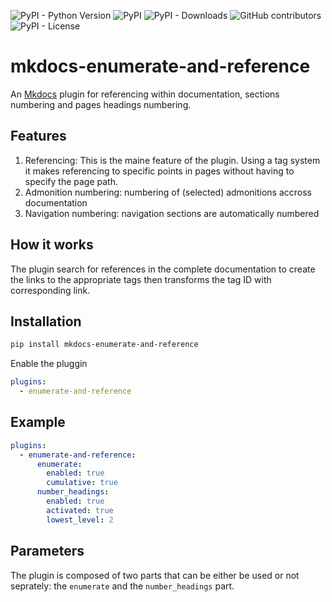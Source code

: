 ![PyPI - Python Version](https://img.shields.io/pypi/pyversions/mkdocs-enumerate-and-reference)
![PyPI](https://img.shields.io/pypi/v/mkdocs-enumerate-and-reference)
![PyPI - Downloads](https://img.shields.io/pypi/dm/mkdocs-enumerate-and-reference)
![GitHub contributors](https://img.shields.io/github/contributors/raphael-mammeri/mkdocs-enumerate-and-reference)
![PyPI - License](https://img.shields.io/pypi/l/mkdocs-enumerate-and-reference)

# mkdocs-enumerate-and-reference
An [Mkdocs](https://www.mkdocs.org) plugin for referencing within documentation, sections numbering and pages headings numbering.

## Features
1. Referencing: This is the maine feature of the plugin. Using a tag system it makes referencing to specific points in pages without having to specify the page path.
2. Admonition numbering: numbering of (selected) admonitions accross documentation
3. Navigation numbering: navigation sections are automatically numbered

## How it works
The plugin search for references in the complete documentation to create the links to the appropriate tags then transforms the tag ID with corresponding link.

## Installation

``` bash
pip install mkdocs-enumerate-and-reference
```
Enable the pluggin

```yaml
plugins:
  - enumerate-and-reference
```

## Example
```yaml
plugins:
  - enumerate-and-reference:
      enumerate:
        enabled: true
        cumulative: true
      number_headings:
        enabled: true
        activated: true
        lowest_level: 2
```

## Parameters
The plugin is composed of two parts that can be either be used or not seprately: the `enumerate` and the `number_headings` part.
